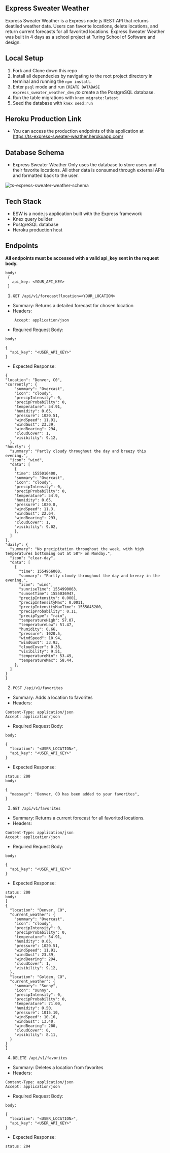## Express Sweater Weather

Express Sweater Weather is a Express node.js REST API that returns deatiled weather data. Users can favorite locations, delete locations, and return current forecasts for all favorited locations. Express Sweater Weather was built in 4 days as a school project at Turing School of Software and design.

## Local Setup

1. Fork and Clone down this repo
1. Install all dependecies by navigating to the root project directory in terminal and running the `npm install`.
1. Enter `psql` mode and run `CREATE DATABASE express_sweater_weather_dev;`to create a the PostgreSQL database.
1. Run the table migrations with `knex migrate:latest`
1. Seed the database with `knex seed:run`

## Heroku Production Link
  * You can access the production endpoints of this application at https://ts-express-sweater-weather.herokuapp.com/

## Database Schema
* Express Sweater Weather Only uses the database to store users and their favorite locations. All other data is consumed through external APIs and formatted back to the user.

![ts-express-sweater-weather-schema](https://dbdiagram.io/embed/5dd77358edf08a25543e3af7)

## Tech Stack
* ESW is a node.js application built with the Express framework
* Knex query builder
* PostgreSQL database
* Heroku production host

## **Endpoints**

**All endpoints must be accessed with a valid api_key sent in the request body.**

```
body:
 {
   api_key: <YOUR_API_KEY>
 }
```

1. `GET /api/v1/forecast?location=<YOUR_LOCATION>`
  * Summary: Returns a detailed forecast for chosen location
  * Headers: 
  ``` Content-Type: application/json
      Accept: application/json 
  ```
  * Required Request Body: 
  ```
  body:

  {
    "api_key": "<USER_API_KEY>"
  }
  ```
  * Expected Response: 
  ```
  {
  "location": "Denver, C0",
  "currently": {
      "summary": "Overcast",
      "icon": "cloudy",
      "precipIntensity": 0,
      "precipProbability": 0,
      "temperature": 54.91,
      "humidity": 0.65,
      "pressure": 1020.51,
      "windSpeed": 11.91,
      "windGust": 23.39,
      "windBearing": 294,
      "cloudCover": 1,
      "visibility": 9.12,
    },
  "hourly": {
    "summary": "Partly cloudy throughout the day and breezy this evening.",
    "icon": "wind",
    "data": [
      {
      "time": 1555016400,
      "summary": "Overcast",
      "icon": "cloudy",
      "precipIntensity": 0,
      "precipProbability": 0,
      "temperature": 54.9,
      "humidity": 0.65,
      "pressure": 1020.8,
      "windSpeed": 11.3,
      "windGust": 22.64,
      "windBearing": 293,
      "cloudCover": 1,
      "visibility": 9.02,
      },
    ]
  },
  "daily": {
    "summary": "No precipitation throughout the week, with high temperatures bottoming out at 58°F on Monday.",
    "icon": "clear-day",
    "data": [
      {
        "time": 1554966000,
        "summary": "Partly cloudy throughout the day and breezy in the evening.",
        "icon": "wind",
        "sunriseTime": 1554990063,
        "sunsetTime": 1555036947,
        "precipIntensity": 0.0001,
        "precipIntensityMax": 0.0011,
        "precipIntensityMaxTime": 1555045200,
        "precipProbability": 0.11,
        "precipType": "rain",
        "temperatureHigh": 57.07,
        "temperatureLow": 51.47,
        "humidity": 0.66,
        "pressure": 1020.5,
        "windSpeed": 10.94,
        "windGust": 33.93,
        "cloudCover": 0.38,
        "visibility": 9.51,
        "temperatureMin": 53.49,
        "temperatureMax": 58.44,
      },
    ]
  }
}
  ```
2. `POST /api/v1/favorites`
  * Summary: Adds a location to favorites
  * Headers: 
  ```
  Content-Type: application/json
  Accept: application/json
  ```
  * Required Request Body: 
  ```
  body:

  {
    "location": "<USER_LOCATION>",
    "api_key": "<USER_API_KEY>"
  }
  ```
  * Expected Response: 
  ```
  status: 200
  body:

  {
    "message": "Denver, CO has been added to your favorites",
  }
  ```
3. `GET /api/v1/favorites`
  * Summary: Returns a current forecast for all favorited locations.
  * Headers: 
  ```
  Content-Type: application/json
  Accept: application/json
  ```
  * Required Request Body: 
  ```
  body:

  {
    "api_key": "<USER_API_KEY>"
  }
  ```
  * Expected Response: 
  ```
  status: 200
body:
[
  {
    "location": "Denver, CO",
    "current_weather": {
      "summary": "Overcast",
      "icon": "cloudy",
      "precipIntensity": 0,
      "precipProbability": 0,
      "temperature": 54.91,
      "humidity": 0.65,
      "pressure": 1020.51,
      "windSpeed": 11.91,
      "windGust": 23.39,
      "windBearing": 294,
      "cloudCover": 1,
      "visibility": 9.12,
    },
    "location": "Golden, CO",
    "current_weather": {
      "summary": "Sunny",
      "icon": "sunny",
      "precipIntensity": 0,
      "precipProbability": 0,
      "temperature": 71.00,
      "humidity": 0.50,
      "pressure": 1015.10,
      "windSpeed": 10.16,
      "windGust": 13.40,
      "windBearing": 200,
      "cloudCover": 0,
      "visibility": 8.11,
    }
  }
]
  ```
4. `DELETE /api/v1/favorites`
  * Summary: Deletes a location from favorites
  * Headers: 
  ```
  Content-Type: application/json
  Accept: application/json
  ```
  * Required Request Body: 
  ```
  body:

  {
    "location": "<USER_LOCATION>",
    "api_key": "<USER_API_KEY>"
  }
  ```
  * Expected Response: 
  ```
  status: 204
  ```

